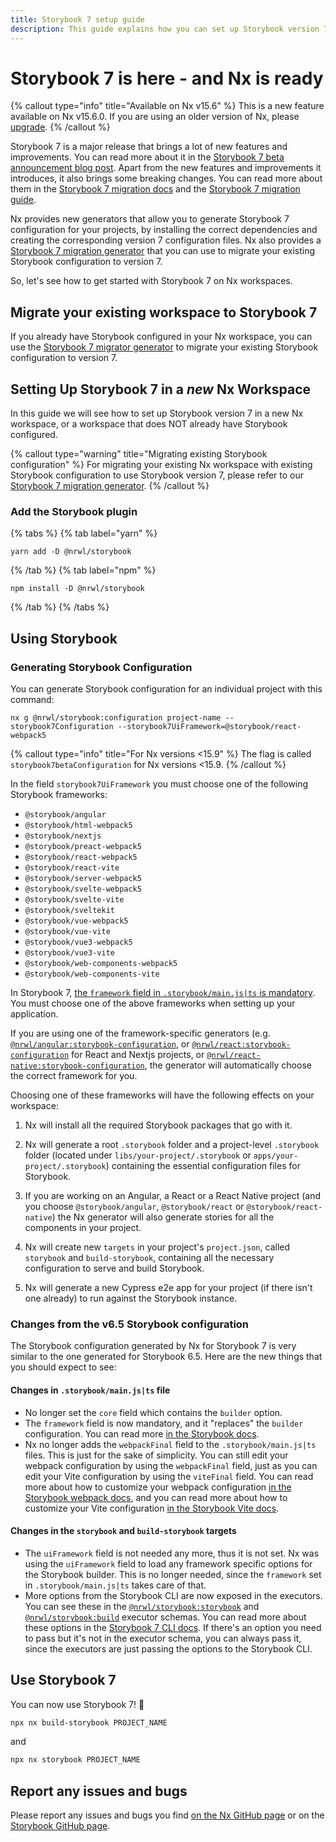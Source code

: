 ```yaml
---
title: Storybook 7 setup guide
description: This guide explains how you can set up Storybook version 7 in your Nx workspace. It contains information about the generators and the frameworks that are supported.
---
```


# Storybook 7 is here - and Nx is ready

{% callout type="info" title="Available on Nx v15.6" %}
This is a new feature available on Nx v15.6.0. If you are using an older version of Nx, please [upgrade](/packages/nx/documents/migrate).
{% /callout %}

Storybook 7 is a major release that brings a lot of new features and improvements. You can read more about it in the [Storybook 7 beta announcement blog post](https://storybook.js.org/blog/7-0-beta/). Apart from the new features and improvements it introduces, it also brings some breaking changes. You can read more about them in the [Storybook 7 migration docs](https://github.com/storybookjs/storybook/blob/next/MIGRATION.md#from-version-65x-to-700) and the [Storybook 7 migration guide](https://chromatic-ui.notion.site/Storybook-7-migration-guide-dbf41fa347304eb2a5e9c69b34503937).

Nx provides new generators that allow you to generate Storybook 7 configuration for your projects, by installing the correct dependencies and creating the corresponding version 7 configuration files. Nx also provides a [Storybook 7 migration generator](/packages/storybook/generators/migrate-7) that you can use to migrate your existing Storybook configuration to version 7.

So, let's see how to get started with Storybook 7 on Nx workspaces.

## Migrate your existing workspace to Storybook 7

If you already have Storybook configured in your Nx workspace, you can use the [Storybook 7 migrator generator](/packages/storybook/generators/migrate-7) to migrate your existing Storybook configuration to version 7.

## Setting Up Storybook 7 in a _new_ Nx Workspace

In this guide we will see how to set up Storybook version 7 in a new Nx workspace, or a workspace that does NOT already have Storybook configured.

{% callout type="warning" title="Migrating existing Storybook configuration" %}
For migrating your existing Nx workspace with existing Storybook configuration to use Storybook version 7, please refer to our [Storybook 7 migration generator](/packages/storybook/generators/migrate-7).
{% /callout %}

### Add the Storybook plugin

{% tabs %}
{% tab label="yarn" %}

```shell
yarn add -D @nrwl/storybook
```

{% /tab %}
{% tab label="npm" %}

```shell
npm install -D @nrwl/storybook
```

{% /tab %}
{% /tabs %}

## Using Storybook

### Generating Storybook Configuration

You can generate Storybook configuration for an individual project with this command:

```shell
nx g @nrwl/storybook:configuration project-name --storybook7Configuration --storybook7UiFramework=@storybook/react-webpack5
```

{% callout type="info" title="For Nx versions <15.9" %}
The flag is called `storybook7betaConfiguration` for Nx versions <15.9.
{% /callout %}

In the field `storybook7UiFramework` you must choose one of the following Storybook frameworks:

- `@storybook/angular`
- `@storybook/html-webpack5`
- `@storybook/nextjs`
- `@storybook/preact-webpack5`
- `@storybook/react-webpack5`
- `@storybook/react-vite`
- `@storybook/server-webpack5`
- `@storybook/svelte-webpack5`
- `@storybook/svelte-vite`
- `@storybook/sveltekit`
- `@storybook/vue-webpack5`
- `@storybook/vue-vite`
- `@storybook/vue3-webpack5`
- `@storybook/vue3-vite`
- `@storybook/web-components-webpack5`
- `@storybook/web-components-vite`

In Storybook 7, [the `framework` field in `.storybook/main.js|ts` is mandatory](https://github.com/storybookjs/storybook/blob/next/MIGRATION.md#framework-field-mandatory). You must choose one of the above frameworks when setting up your application.

If you are using one of the framework-specific generators (e.g. [`@nrwl/angular:storybook-configuration`](/packages/angular/generators/storybook-configuration), or [`@nrwl/react:storybook-configuration`](/packages/react/generators/storybook-configuration) for React and Nextjs projects, or [`@nrwl/react-native:storybook-configuration`](/packages/react-native/generators/storybook-configuration), the generator will automatically choose the correct framework for you.

Choosing one of these frameworks will have the following effects on your workspace:

1. Nx will install all the required Storybook packages that go with it.

2. Nx will generate a root `.storybook` folder and a project-level `.storybook` folder (located under `libs/your-project/.storybook` or `apps/your-project/.storybook`) containing the essential configuration files for Storybook.

3. If you are working on an Angular, a React or a React Native project (and you choose `@storybook/angular`, `@storybook/react` or `@storybook/react-native`) the Nx generator will also generate stories for all the components in your project.

4. Nx will create new `targets` in your project's `project.json`, called `storybook` and `build-storybook`, containing all the necessary configuration to serve and build Storybook.

5. Nx will generate a new Cypress e2e app for your project (if there isn't one already) to run against the Storybook instance.

### Changes from the v6.5 Storybook configuration

The Storybook configuration generated by Nx for Storybook 7 is very similar to the one generated for Storybook 6.5. Here are the new things that you should expect to see:

#### Changes in `.storybook/main.js|ts` file

- No longer set the `core` field which contains the `builder` option.
- The `framework` field is now mandatory, and it "replaces" the `builder` configuration. You can read more [in the Storybook docs](https://github.com/storybookjs/storybook/blob/next/MIGRATION.md#mainjs-framework-field).
- Nx no longer adds the `webpackFinal` field to the `.storybook/main.js|ts` files. This is just for the sake of simplicity. You can still edit your webpack configuration by using the `webpackFinal` field, just as you can edit your Vite configuration by using the `viteFinal` field. You can read more about how to customize your webpack configuration [in the Storybook webpack docs](https://storybook.js.org/docs/react/builders/webpack#extending-storybooks-webpack-config), and you can read more about how to customize your Vite configuration [in the Storybook Vite docs](https://storybook.js.org/docs/react/builders/vite#configuration).

#### Changes in the `storybook` and `build-storybook` targets

- The `uiFramework` field is not needed any more, thus it is not set. Nx was using the `uiFramework` field to load any framework specific options for the Storybook builder. This is no longer needed, since the `framework` set in `.storybook/main.js|ts` takes care of that.
- More options from the Storybook CLI are now exposed in the executors. You can see these in the [`@nrwl/storybook:storybook`](/packages/storybook/executors/storybook) and [`@nrwl/storybook:build`](/packages/storybook/executors/build) executor schemas. You can read more about these options in the [Storybook 7 CLI docs](https://storybook.js.org/docs/7.0/react/api/cli-options). If there's an option you need to pass but it's not in the executor schema, you can always pass it, since the executors are just passing the options to the Storybook CLI.

## Use Storybook 7

You can now use Storybook 7! 🎉

```bash
npx nx build-storybook PROJECT_NAME
```

and

```bash
npx nx storybook PROJECT_NAME
```

## Report any issues and bugs

Please report any issues and bugs you find [on the Nx GitHub page](https://github.com/nrwl/nx/issues/new/choose) or on the [Storybook GitHub page](https://github.com/storybookjs/storybook/issues/new/choose).
